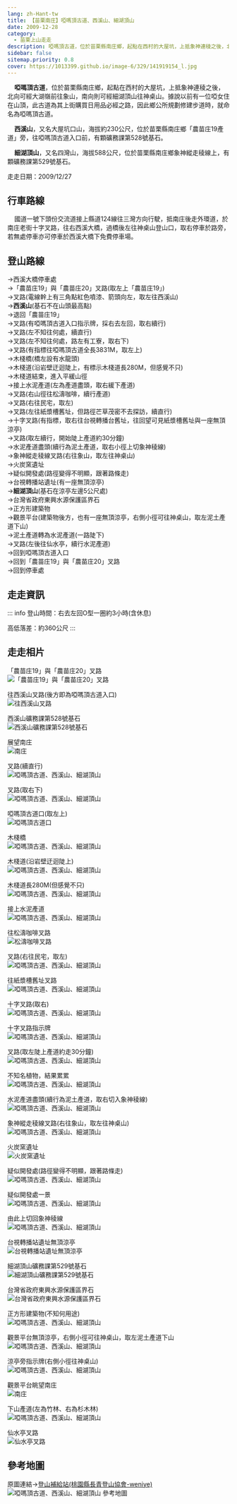 ```yaml
---
lang: zh-Hant-tw
title: 【苗栗南庄】啞嗎頂古道、西溪山、細湖頂山
date: 2009-12-28
category: 
  - 苗栗上山走走
description: 啞嗎頂古道，位於苗栗縣南庄鄉，起點在西村的大屋坑，上抵象神連稜之後，北向可經大湖嶺前往象山，南向則可經細湖頂山往神桌山。據說以前有一位啞女住在山頂，此古道為其上街購買日用品必經之路，因此鄉公所規劃修建步道時，就命名為啞嗎頂古道。 西溪山，又名大屋坑口山，海拔約230公尺，位於苗栗縣南庄鄉「農苗庄19產道」旁，往啞嗎頂古道入口前，有顆礦務課第528號基石。 細湖頂山，又名四灣山，海拔588公尺，位於苗栗縣南庄鄉象神縱走稜線上，有顆礦務課第529號基石。
sidebar: false
sitemap.priority: 0.8
cover: https://1013399.github.io/image-6/329/141919154_l.jpg
---
```


    **啞嗎頂古道**，位於苗栗縣南庄鄉，起點在西村的大屋坑，上抵象神連稜之後，北向可經大湖嶺前往象山，南向則可經細湖頂山往神桌山。據說以前有一位啞女住在山頂，此古道為其上街購買日用品必經之路，因此鄉公所規劃修建步道時，就命名為啞嗎頂古道。  

    **西溪山**，又名大屋坑口山，海拔約230公尺，位於苗栗縣南庄鄉「農苗庄19產道」旁，往啞嗎頂古道入口前，有顆礦務課第528號基石。  

<!-- more -->

    **細湖頂山**，又名四灣山，海拔588公尺，位於苗栗縣南庄鄉象神縱走稜線上，有顆礦務課第529號基石。

走走日期：2009/12/27

## 行車路線
    國道一號下頭份交流道接上縣道124線往三灣方向行駛，抵南庄後走外環道，於南庄老街十字叉路，往右西溪大橋，過橋後左往神桌山登山口，取右停車於路旁，若無處停車亦可停車於西溪大橋下免費停車場。

## 登山路線
→西溪大橋停車處  
→「農苗庄19」與「農苗庄20」叉路(取左上「農苗庄19」)  
→叉路(電線幹上有三角點紅色噴漆、箭頭向左，取左往西溪山)  
→**西溪山**(基石不在山頭最高點)  
→退回「農苗庄19」  
→叉路(有啞嗎頂古道入口指示牌，採右去左回，取右續行)  
→叉路(左不知往何處，續直行)  
→叉路(左不知往何處，路左有工寮，取右下)  
→叉路(有指標往啞嗎頂古道全長3831M，取左上)  
→木棧橋(橋左設有水龍頭)  
→木棧道(沿岩壁迂迴陡上，有標示木棧道長280M，但感覺不只)  
→木棧道結束，進入平緩山徑  
→接上水泥產道(左為產道盡頭，取右緩下產道)  
→叉路(右山徑往松濤咖啡，續行產道)  
→叉路(右往民宅，取左)  
→叉路(左往紙漿槽舊址，但路徑芒草茂密不去探訪，續直行)  
→十字叉路(有指標，取右往台視轉播台舊址，往回望可見紙漿槽舊址與一座無頂涼亭)  
→叉路(取左續行，開始陡上產道約30分鐘)  
→水泥產道盡頭(續行為泥土產道，取右小徑上切象神稜線)  
→象神縱走稜線叉路(右往象山，取左往神桌山)  
→火炭窯遺址  
→疑似開發處(路徑變得不明顯，跟著路條走)  
→台視轉播站遺址(有一座無頂涼亭)  
→**細湖頂山**(基石在涼亭左邊5公尺處)  
→台灣省政府東興水源保護區界石  
→正方形建築物  
→觀景平台(建築物後方，也有一座無頂涼亭，右側小徑可往神桌山，取左泥土產道下山)  
→泥土產道轉為水泥產道(一路陡下)  
→叉路(左後往仙水亭，續行水泥產道)  
→回到啞嗎頂古道入口  
→回到「農苗庄19」與「農苗庄20」叉路  
→回到停車處

## 走走資訊
::: info
登山時間：右去左回O型一圈約3小時(含休息)

高低落差：約360公尺
:::

## 走走相片

「農苗庄19」與「農苗庄20」叉路  
![「農苗庄19」與「農苗庄20」叉路](https://1013399.github.io/image-6/329/141919124_l.jpg)

往西溪山叉路(後方即為啞嗎頂古道入口)  
![往西溪山叉路](https://1013399.github.io/image-6/329/141919133_l.jpg)

西溪山礦務課第528號基石  
![西溪山礦務課第528號基石](https://1013399.github.io/image-6/329/141919143_l.jpg)

展望南庄  
![南庄](https://1013399.github.io/image-6/329/141919154_l.jpg)

叉路(續直行)  
![啞嗎頂古道、西溪山、細湖頂山](https://1013399.github.io/image-6/329/141919248_l.jpg)

叉路(取右下)  
![啞嗎頂古道、西溪山、細湖頂山](https://1013399.github.io/image-6/329/141919256_l.jpg)

啞嗎頂古道口(取左上)  
![啞嗎頂古道口](https://1013399.github.io/image-6/329/141919267_l.jpg)

木棧橋  
![啞嗎頂古道、西溪山、細湖頂山](https://1013399.github.io/image-6/329/141919277_l.jpg)

木棧道(沿岩壁迂迴陡上)  
![啞嗎頂古道、西溪山、細湖頂山](https://1013399.github.io/image-6/329/141919287_l.jpg)

木棧道長280M(但感覺不只)  
![啞嗎頂古道、西溪山、細湖頂山](https://1013399.github.io/image-6/329/141919295_l.jpg)

接上水泥產道  
![啞嗎頂古道、西溪山、細湖頂山](https://1013399.github.io/image-6/329/141919306_l.jpg)

往松濤咖啡叉路  
![松濤咖啡叉路](https://1013399.github.io/image-6/329/141919321_l.jpg)

叉路(右往民宅，取左)  
![啞嗎頂古道、西溪山、細湖頂山](https://1013399.github.io/image-6/329/141919334_l.jpg)

往紙漿槽舊址叉路  
![啞嗎頂古道、西溪山、細湖頂山](https://1013399.github.io/image-6/329/141919351_l.jpg)

十字叉路(取右)  
![啞嗎頂古道、西溪山、細湖頂山](https://1013399.github.io/image-6/329/141919364_l.jpg)

十字叉路指示牌  
![啞嗎頂古道、西溪山、細湖頂山](https://1013399.github.io/image-6/329/141919378_l.jpg)

叉路(取左陡上產道約走30分鐘)  
![啞嗎頂古道、西溪山、細湖頂山](https://1013399.github.io/image-6/329/141919388_l.jpg)

不知名植物，結果累累  
![啞嗎頂古道、西溪山、細湖頂山](https://1013399.github.io/image-6/329/141919393_l.jpg)

水泥產道盡頭(續行為泥土產道，取右切入象神稜線)  
![啞嗎頂古道、西溪山、細湖頂山](https://1013399.github.io/image-6/329/141919398_l.jpg)

象神縱走稜線叉路(右往象山，取左往神桌山)  
![啞嗎頂古道、西溪山、細湖頂山](https://1013399.github.io/image-6/329/141919401_l.jpg)

火炭窯遺址  
![火炭窯遺址](https://1013399.github.io/image-6/329/141919406_l.jpg)

疑似開發處(路徑變得不明顯，跟著路條走)  
![啞嗎頂古道、西溪山、細湖頂山](https://1013399.github.io/image-6/329/141919412_l.jpg)

疑似開發處一景  
![啞嗎頂古道、西溪山、細湖頂山](https://1013399.github.io/image-6/329/141919419_l.jpg)

由此上切回象神稜線  
![啞嗎頂古道、西溪山、細湖頂山](https://1013399.github.io/image-6/329/141919434_l.jpg)

台視轉播站遺址無頂涼亭  
![台視轉播站遺址無頂涼亭](https://1013399.github.io/image-6/329/141919442_l.jpg)

細湖頂山礦務課第529號基石  
![細湖頂山礦務課第529號基石](https://1013399.github.io/image-6/329/141919448_l.jpg)

台灣省政府東興水源保護區界石  
![台灣省政府東興水源保護區界石](https://1013399.github.io/image-6/329/141919519_l.jpg)

正方形建築物(不知何用途)  
![啞嗎頂古道、西溪山、細湖頂山](https://1013399.github.io/image-6/329/141919527_l.jpg)

觀景平台無頂涼亭，右側小徑可往神桌山，取左泥土產道下山  
![啞嗎頂古道、西溪山、細湖頂山](https://1013399.github.io/image-6/329/141919535_l.jpg)

涼亭旁指示牌(右側小徑往神桌山)  
![啞嗎頂古道、西溪山、細湖頂山](https://1013399.github.io/image-6/329/141919539_l.jpg)

觀景平台眺望南庄  
![南庄](https://1013399.github.io/image-6/329/141919540_l.jpg)

下山產道(左為竹林、右為杉木林)  
![啞嗎頂古道、西溪山、細湖頂山](https://1013399.github.io/image-6/329/141919545_l.jpg)

仙水亭叉路  
![仙水亭叉路](https://1013399.github.io/image-6/329/141919023_l.jpg)

## 參考地圖
原圖連結→[登山補給站(桃園縣長青登山協會-weniye)](http://www.keepon.com.tw/ActiveSite/Article/One.asp?ArticleID=29730)  
![啞嗎頂古道、西溪山、細湖頂山 參考地圖](https://1013399.github.io/image-6/329/141919737_l.jpg)